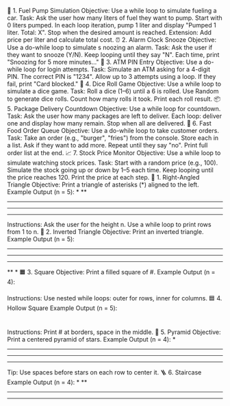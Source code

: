 🚗 1. Fuel Pump Simulation
Objective: Use a while loop to simulate fueling a car.
Task:
Ask the user how many liters of fuel they want to pump. Start with 0 liters pumped.
In each loop iteration, pump 1 liter and display "Pumped 1 liter. Total: X".
Stop when the desired amount is reached.
Extension: Add price per liter and calculate total cost.
⏰ 2. Alarm Clock Snooze
Objective: Use a do-while loop to simulate s noozing an alarm.
Task:
Ask the user if they want to snooze (Y/N).
Keep looping until they say "N".
Each time, print "Snoozing for 5 more minutes..."
💸 3. ATM PIN Entry
Objective: Use a do-while loop for login attempts.
Task:
Simulate an ATM asking for a 4-digit PIN.
The correct PIN is "1234".
Allow up to 3 attempts using a loop.
If they fail, print "Card blocked."
🎲 4. Dice Roll Game
Objective: Use a while loop to simulate a dice game.
Task:
Roll a dice (1–6) until a 6 is rolled.
Use Random to generate dice rolls.
Count how many rolls it took.
Print each roll result.
📦 5. Package Delivery Countdown
Objective: Use a while loop for countdown.
Task:
Ask the user how many packages are left to deliver.
Each loop: deliver one and display how many remain.
Stop when all are delivered.
🍔 6. Fast Food Order Queue
Objective: Use a do-while loop to take customer orders.
Task:
Take an order (e.g., "burger", "fries") from the console.
Store each in a list.
Ask if they want to add more. Repeat until they say "no".
Print full order list at the end.
📈 7. Stock Price Monitor
Objective: Use a while loop to simulate watching stock prices.
Task:
Start with a random price (e.g., 100).
Simulate the stock going up or down by 1–5 each time.
Keep looping until the price reaches 120.
Print the price at each step.
🔺 1. Right-Angled Triangle
Objective: Print a triangle of asterisks (*) aligned to the left.
Example Output (n = 5):
*
**
***
****
*****
Instructions:
Ask the user for the height n.
Use a while loop to print rows from 1 to n.
🔽 2. Inverted Triangle
Objective: Print an inverted triangle.
Example Output (n = 5):
*****
****
***
**
*
🟧 3. Square
Objective: Print a filled square of #.
Example Output (n = 4):
####
####
####
####
Instructions:
Use nested while loops: outer for rows, inner for columns.
🟦 4. Hollow Square
Example Output (n = 5):
#####
#   #
#   #
#   #
#####
Instructions:
Print # at borders, space in the middle.
🧱 5. Pyramid
Objective: Print a centered pyramid of stars.
Example Output (n = 4):
   *
  ***
 *****
*******
Tip: Use spaces before stars on each row to center it.
🪜 6. Staircase
Example Output (n = 4):
   *
  **
 ***
****